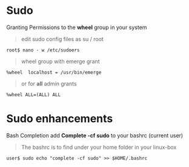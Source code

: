 # Sudo
Granting Permissions to the **wheel** group in your system
> edit sudo config files as su / root
```Androidstudio
root$ nano - w /etc/sudoers
```
> wheel group with emerge grant
```
%wheel  localhost = /usr/bin/emerge
```
> or for **all** admin grants
```
%wheel ALL=(ALL) ALL
```

# Sudo enhancements
Bash Completion add **Complete -cf sudo** to your bashrc (current user)
> The bashrc is to find under your home folder in your linux-box
```
user$ sudo echo "complete -cf sudo" >> $HOME/.bashrc
```
